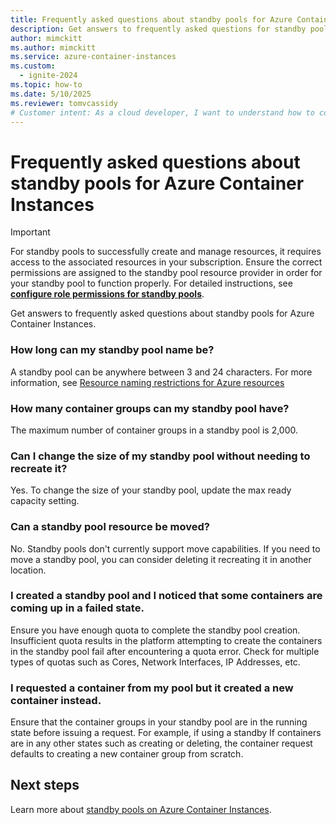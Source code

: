 ```yaml
---
title: Frequently asked questions about standby pools for Azure Container Instances
description: Get answers to frequently asked questions for standby pools for Azure Container Instances.
author: mimckitt
ms.author: mimckitt
ms.service: azure-container-instances
ms.custom:
  - ignite-2024
ms.topic: how-to
ms.date: 5/10/2025
ms.reviewer: tomvcassidy
# Customer intent: As a cloud developer, I want to understand how to configure and manage standby pools in Azure Container Instances, so that I can optimize resource allocation and handle container requests effectively.
---
```


# Frequently asked questions about standby pools for Azure Container Instances

> [!IMPORTANT]
> For standby pools to successfully create and manage resources, it requires access to the associated resources in your subscription. Ensure the correct permissions are assigned to the standby pool resource provider in order for your standby pool to function properly. For detailed instructions, see **[configure role permissions for standby pools](container-instances-standby-pool-configure-permissions.md)**.


Get answers to frequently asked questions about standby pools for Azure Container Instances. 

### How long can my standby pool name be? 
A standby pool can be anywhere between 3 and 24 characters. For more information, see [Resource naming restrictions for Azure resources](/azure/azure-resource-manager/management/resource-name-rules)

### How many container groups can my standby pool have?  
The maximum number of container groups in a standby pool is 2,000.  

### Can I change the size of my standby pool without needing to recreate it? 
Yes. To change the size of your standby pool, update the max ready capacity setting.  

### Can a standby pool resource be moved?
No. Standby pools don't currently support move capabilities. If you need to move a standby pool, you can consider deleting it recreating it in another location.

### I created a standby pool and I noticed that some containers are coming up in a failed state. 
Ensure you have enough quota to complete the standby pool creation. Insufficient quota results in the platform attempting to create the containers in the standby pool fail after encountering a quota error. Check for multiple types of quotas such as Cores, Network Interfaces, IP Addresses, etc.

### I requested a container from my pool but it created a new container instead. 
Ensure that the container groups in your standby pool are in the running state before issuing a request. For example, if using a standby If containers are in any other states such as creating or deleting, the container request defaults to creating a new container group from scratch. 


## Next steps

Learn more about [standby pools on Azure Container Instances](container-instances-standby-pool-overview.md).
